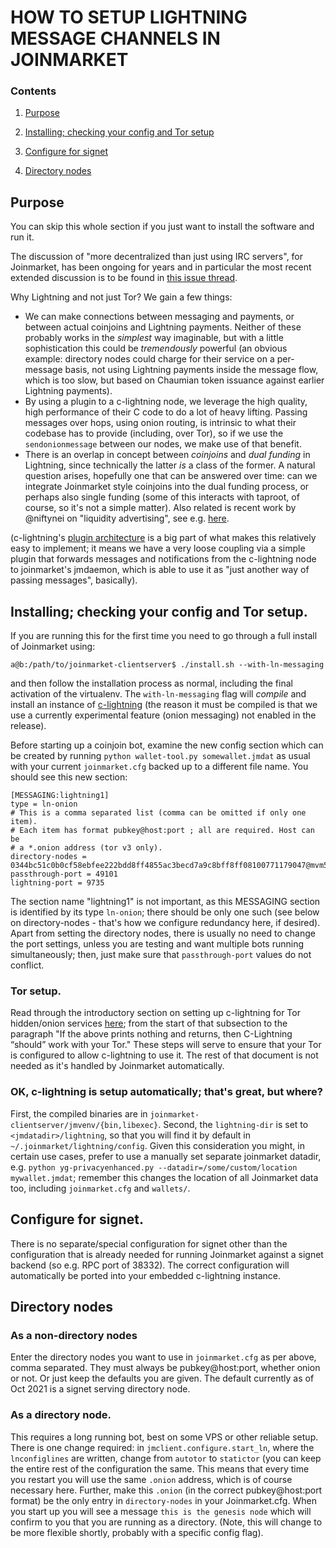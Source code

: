 # HOW TO SETUP LIGHTNING MESSAGE CHANNELS IN JOINMARKET

### Contents

1. [Purpose](#purpose)

2. [Installing; checking your config and Tor setup](#config)

3. [Configure for signet](#signet)

4. [Directory nodes](#directory)

<a name="purpose" />

## Purpose

You can skip this whole section if you just want to install the software and run it.

The discussion of "more decentralized than just using IRC servers", for Joinmarket, has been ongoing for years and in particular the most recent extended discussion is to be found in [this issue thread](https://github.com/JoinMarket-Org/joinmarket-clientserver/issues/415).

Why Lightning and not just Tor? We gain a few things:

* We can make connections between messaging and payments, or between actual coinjoins and Lightning payments. Neither of these probably works in the *simplest* way imaginable, but with a little sophistication this could be *tremendously* powerful (an obvious example: directory nodes could charge for their service on a per-message basis, not using Lightning payments inside the message flow, which is too slow, but based on Chaumian token issuance against earlier Lightning payments).
* By using a plugin to a c-lightning node, we leverage the high quality, high performance of their C code to do a lot of heavy lifting. Passing messages over hops, using onion routing, is intrinsic to what their codebase has to provide (including, over Tor), so if we use the `sendonionmessage` between our nodes, we make use of that benefit.
* There is an overlap in concept between *coinjoins* and *dual funding* in Lightning, since technically the latter *is* a class of the former. A natural question arises, hopefully one that can be answered over time: can we integrate Joinmarket style coinjoins into the dual funding process, or perhaps also single funding (some of this interacts with taproot, of course, so it's not a simple matter). Also related is recent work by @niftynei on "liquidity advertising", see e.g. [here](https://medium.com/blockstream/setting-up-liquidity-ads-in-c-lightning-54e4c59c091d).

(c-lightning's [plugin architecture](https://lightning.readthedocs.io/PLUGINS.html) is a big part of what makes this relatively easy to implement; it means we have a very loose coupling via a simple plugin that forwards messages and notifications from the c-lightning node to joinmarket's jmdaemon, which is able to use it as "just another way of passing messages", basically).


<a name="config" />

## Installing; checking your config and Tor setup.

If you are running this for the first time you need to go through a full install of Joinmarket using:

```
a@b:/path/to/joinmarket-clientserver$ ./install.sh --with-ln-messaging
```

and then follow the installation process as normal, including the final activation of the virtualenv. The `with-ln-messaging` flag will *compile* and install an instance of [c-lightning](https://github.com/ElementsProject/lightning) (the reason it must be compiled is that we use a currently experimental feature (onion messaging) not enabled in the release).

Before starting up a coinjoin bot, examine the new config section which can be created by running `python wallet-tool.py somewallet.jmdat` as usual with your current `joinmarket.cfg` backed up to a different file name. You should see this new section:

```
[MESSAGING:lightning1]
type = ln-onion
# This is a comma separated list (comma can be omitted if only one item).
# Each item has format pubkey@host:port ; all are required. Host can be
# a *.onion address (tor v3 only).
directory-nodes = 0344bc51c0b0cf58ebfee222bdd8ff4855ac3becd7a9c8bff8ff08100771179047@mvm5ffyipzf4tis2g753w7q25evcqmvj6qnnwgr3dkpyukomykzvwuad.onion:9735
passthrough-port = 49101
lightning-port = 9735
```

The section name "lightning1" is not important, as this MESSAGING section is identified by its type `ln-onion`; there should be only one such (see below on directory-nodes - that's how we configure redundancy here, if desired). Apart from setting the directory nodes, there is usually no need to change the port settings, unless you are testing and want multiple bots running simultaneously; then, just make sure that `passthrough-port` values do not conflict.

### Tor setup.

Read through the introductory section on setting up c-lightning for Tor hidden/onion services [here](https://lightning.readthedocs.io/TOR.html#quick-start-on-linux); from the start of that subsection to the paragraph "If the above prints nothing and returns, then C-Lightning “should” work with your Tor." These steps will serve to ensure that your Tor is configured to allow c-lightning to use it. The rest of that document is not needed as it's handled by Joinmarket automatically.

### OK, c-lightning is setup automatically; that's great, but where?

First, the compiled binaries are in `joinmarket-clientserver/jmvenv/{bin,libexec}`. Second, the `lightning-dir` is set to `<jmdatadir>/lightning`, so that you will find it by default in `~/.joinmarket/lightning/config`. Given this consideration you might, in certain use cases, prefer to use a manually set separate joinmarket datadir, e.g. `python yg-privacyenhanced.py --datadir=/some/custom/location mywallet.jmdat`; remember this changes the location of all Joinmarket data too, including `joinmarket.cfg` and `wallets/`.

<a name="signet" />

## Configure for signet.

There is no separate/special configuration for signet other than the configuration that is already needed for running Joinmarket against a signet backend (so e.g. RPC port of 38332). The correct configuration will automatically be ported into your embedded c-lightning instance.

<a name="directory" />

## Directory nodes

### As a non-directory nodes

Enter the directory nodes you want to use in `joinmarket.cfg` as per above, comma separated. They must always be pubkey@host:port, whether onion or not. Or just keep the defaults you are given. The default currently as of Oct 2021 is a signet serving directory node.

### As a directory node.

This requires a long running bot, best on some VPS or other reliable setup. There is one change required: in `jmclient.configure.start_ln`, where the `lnconfiglines` are written, change from `autotor` to `statictor` (you can keep the entire rest of the configuration the same. This means that every time you restart you will use the same `.onion` address, which is of course necessary here. Further, make this `.onion` (in the correct pubkey@host:port format) be the only entry in `directory-nodes` in your Joinmarket.cfg. When you start up you will see a message `this is the genesis node` which will confirm to you that you are running as a directory. (Note, this will change to be more flexible shortly, probably with a specific config flag).
